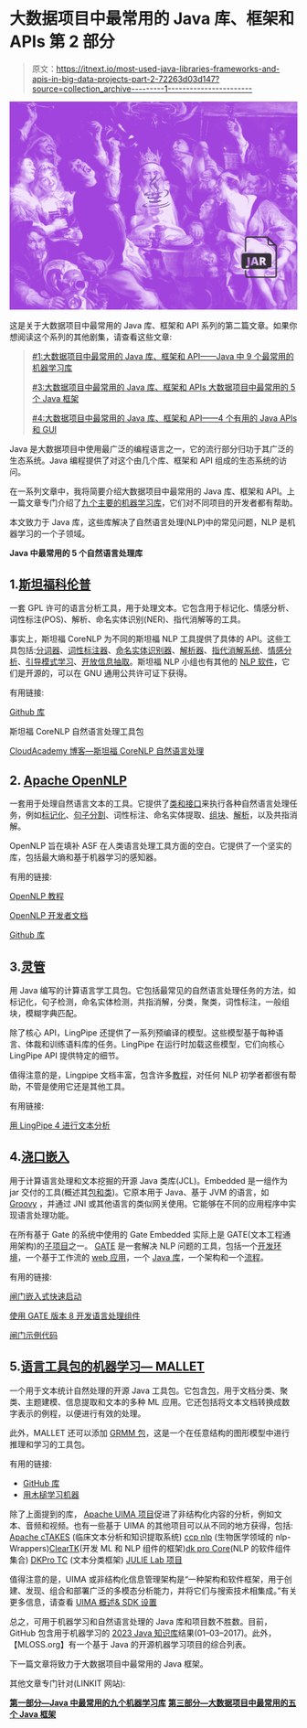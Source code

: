 # 大数据项目中最常用的 Java 库、框架和 APIs 第 2 部分

> 原文：<https://itnext.io/most-used-java-libraries-frameworks-and-apis-in-big-data-projects-part-2-72263d03d147?source=collection_archive---------1----------------------->

![](img/fb99e6c52909579670b19f95c785a001.png)

这是关于大数据项目中最常用的 Java 库、框架和 API 系列的第二篇文章。如果你想阅读这个系列的其他剧集，请查看这些文章:

> [#1:大数据项目中最常用的 Java 库、框架和 API——Java 中 9 个最常用的机器学习库](/most-used-java-libraries-frameworks-and-apis-in-big-data-projects-part-1-c1728f1c26b0)
> 
> [#3:大数据项目中最常用的 Java 库、框架和 APIs 大数据项目中最常用的 5 个 Java 框架](/most-used-java-libraries-frameworks-and-apis-in-big-data-projects-part-3-b229b3c6aec9)
> 
> [#4:大数据项目中最常用的 Java 库、框架和 API——4 个有用的 Java APIs 和 GUI](/most-used-java-libraries-frameworks-and-apis-in-big-data-projects-part-4-8ee50cda8162)

Java 是大数据项目中使用最广泛的编程语言之一，它的流行部分归功于其广泛的生态系统。Java 编程提供了对这个由几个库、框架和 API 组成的生态系统的访问。

在一系列文章中，我将简要介绍大数据项目中最常用的 Java 库、框架和 API。上一篇文章专门介绍了[九个主要的机器学习库](/knowledge-base/268/Most_used_Java_libraries_frameworks_and_APIs_in_big_data_projects_part_1)，它们对不同项目的开发者都有帮助。

本文致力于 Java 库，这些库解决了自然语言处理(NLP)中的常见问题，NLP 是机器学习的一个子领域。

**Java 中最常用的 5 个自然语言处理库**

## 1.[斯坦福科伦普](http://stanfordnlp.github.io/CoreNLP/)

一套 GPL 许可的语言分析工具，用于处理文本。它包含用于标记化、情感分析、词性标注(POS)、解析、命名实体识别(NER)、指代消解等的工具。

事实上，斯坦福 CoreNLP 为不同的斯坦福 NLP 工具提供了具体的 API。这些工具包括:[分词器](http://nlp.stanford.edu/software/tokenizer.html)、[词性标注器](http://nlp.stanford.edu/software/tagger.html)、[命名实体识别器](http://nlp.stanford.edu/software/CRF-NER.html)、[解析器](http://nlp.stanford.edu/software/lex-parser.html)、[指代消解系统](http://nlp.stanford.edu/software/dcoref.html)、[情感分析](http://nlp.stanford.edu/sentiment/)、[引导模式学习](http://nlp.stanford.edu/software/patternslearning.html)、[开放信息抽取](http://nlp.stanford.edu/software/openie.html)。斯坦福 NLP 小组也有其他的 [NLP 软件](http://nlp.stanford.edu/software/)，它们是开源的，可以在 GNU 通用公共许可证下获得。

有用链接:

[Github 库](https://github.com/stanfordnlp/CoreNLP)

斯坦福 CoreNLP 自然语言处理工具包

[CloudAcademy 博客—斯坦福 CoreNLP 自然语言处理](http://cloudacademy.com/blog/natural-language-processing-stanford-corenlp/)

## 2. [Apache OpenNLP](http://opennlp.apache.org/)

一套用于处理自然语言文本的工具。它提供了[类和接口](http://opennlp.apache.org/documentation/1.7.2/apidocs/opennlp-tools/index.html)来执行各种自然语言处理任务，例如[标记化](https://www.tutorialspoint.com/opennlp/opennlp_tokenization.htm)、[句子分割](https://www.tutorialspoint.com/opennlp/opennlp_sentence_detection.htm)、词性标注、命名实体提取、[组块](https://www.tutorialspoint.com/opennlp/opennlp_chunking_sentences.htm)、[解析](https://www.tutorialspoint.com/opennlp/opennlp_parsing_the_sentences.htm)，以及共指消解。

OpenNLP 旨在填补 ASF 在人类语言处理工具方面的空白。它提供了一个坚实的库，包括最大熵和基于机器学习的感知器。

有用的链接:

[OpenNLP 教程](http://www.programcreek.com/2012/05/opennlp-tutorial/)

[OpenNLP 开发者文档](http://opennlp.apache.org/documentation/1.7.2/manual/opennlp.html)

[Github 库](https://github.com/apache/opennlp)

## 3.[灵管](http://alias-i.com/lingpipe/)

用 Java 编写的计算语言学工具包。它包括最常见的自然语言处理任务的方法，如标记化，句子检测，命名实体检测，共指消解，分类，聚类，词性标注，一般组块，模糊字典匹配。

除了核心 API，LingPipe 还提供了一系列预编译的模型。这些模型基于每种语言、体裁和训练语料库的任务。LingPipe 在运行时加载这些模型，它们向核心 LingPipe API 提供特定的细节。

值得注意的是，Lingpipe 文档丰富，包含许多[教程](http://alias-i.com/lingpipe/demos/tutorial/read-me.html)，对任何 NLP 初学者都很有帮助，不管是使用它还是其他工具。

有用链接:

[用 LingPipe 4 进行文本分析](http://alias-i.com/lingpipe-book/lingpipe-book-0.5.pdf)

## 4.[浇口嵌入](https://gate.ac.uk/family/embedded.html)

用于计算语言处理和文本挖掘的开源 Java 类库(JCL)。Embedded 是一组作为 jar 交付的工具(概述其[包和类](http://jenkins.gate.ac.uk/job/GATE-Nightly/javadoc/index.html?overview-summary.html))。它原本用于 Java、基于 JVM 的语言，如 [Groovy](http://www.groovy-lang.org/) ，并通过 JNI 或其他语言的类似网关使用。它能够在不同的应用程序中实现语言处理功能。

在所有基于 Gate 的系统中使用的 Gate Embedded 实际上是 GATE(文本工程通用架构)的[子项目](https://gate.ac.uk/family/)之一。 [GATE](https://gate.ac.uk/) 是一套解决 NLP 问题的工具，包括一个[开发环境](https://gate.ac.uk/family/developer.html)，一个基于工作流的 [web 应用](https://gate.ac.uk/teamware/)，一个 [Java 库](https://gate.ac.uk/family/embedded.html)，一个架构和一个[流程](https://gate.ac.uk/family/process.html)。

有用的链接:

[闸门嵌入式快速启动](https://gate.ac.uk/sale/tao/splitch7.html#chap:api)

[使用 GATE 版本 8 开发语言处理组件](https://gate.ac.uk/sale/tao/split.html#QQ2-11-176)

[闸门示例代码](https://gate.ac.uk/wiki/code-repository/)

## 5.[语言工具包的机器学习— MALLET](http://mallet.cs.umass.edu/)

一个用于文本统计自然处理的开源 Java 工具包。它包含[包](http://mallet.cs.umass.edu/api/)，用于文档分类、聚类、主题建模、信息提取和文本的多种 ML 应用。它还包括将文本文档转换成数字表示的例程，以便进行有效的处理。

此外，MALLET 还可以添加 [GRMM 包](http://mallet.cs.umass.edu/grmm/index.php)，这是一个在任意结构的图形模型中进行推理和学习的工具包。

有用的链接:

*   [GitHub 库](https://github.com/mimno/Mallet)
*   [用木槌学习机器](http://mallet.cs.umass.edu/mallet-tutorial.pdf)

除了上面提到的库， [Apache UIMA 项目](https://uima.apache.org/)促进了非结构化内容的分析，例如文本、音频和视频。也有一些基于 UIMA 的其他项目可以从不同的地方获得，包括: [Apache cTAKES](http://ctakes.apache.org/) (临床文本分析和知识提取系统) [ccp nlp](https://github.com/UCDenver-ccp/ccp-nlp) (生物医学领域的 nlp-Wrappers)[ClearTK](http://cleartk.github.io/cleartk/)(开发 ML 和 NLP 组件的框架)[dk pro Core](https://dkpro.github.io/dkpro-core)(NLP 的软件组件集合) [DKPro TC](https://dkpro.github.io/dkpro-tc/) (文本分类框架) [JULIE Lab 项目](http://julielab.github.io/)

值得注意的是，UIMA 或非结构化信息管理架构是“一种架构和软件框架，用于创建、发现、组合和部署广泛的多模态分析能力，并将它们与搜索技术相集成。”有关更多信息，请查看 [UIMA 概述& SDK 设置](https://uima.apache.org/d/uimaj-2.4.0/overview_and_setup.html)

总之，可用于机器学习和自然语言处理的 Java 库和项目数不胜数。目前，GitHub 包含用于机器学习的 [2023 Java 知识库](https://github.com/search?l=Java&q=machine+learning&type=Repositories&utf8=%25E2%259C%2593)结果(01–03–2017)。此外，【MLOSS.org】有一个基于 Java 的开源机器学习项目的综合列表。

下一篇文章将致力于大数据项目中最常用的 Java 框架。

其他文章专门针对(LINKIT 网站):

[**第一部分—Java 中最常用的九个机器学习库**](/knowledge-base/268/Most_used_Java_libraries_frameworks_and_APIs_in_big_data_projects_part_1) [**第三部分—大数据项目中最常用的五个 Java 框架**](/knowledge-base/271/Most_used_Java_libraries_frameworks_and_APIs_in_big_data_projects_part_3)